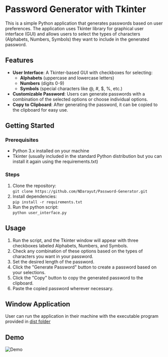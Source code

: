 # Password Generator with Tkinter  
This is a simple Python application that generates passwords based on user preferences. 
The application uses Tkinter library for graphical user interface (GUI) 
and allows users to select the types of characters (Alphabets, Numbers, Symbols) they want to include in the generated password.  
## Features  
- **User Interface**: A Tkinter-based GUI with checkboxes for selecting:  
  - **Alphabets** (uppercase and lowercase letters)  
  - **Numbers** (digits 0-9)  
  - **Symbols** (special characters like @, #, $, %, etc.)  
- **Customizable Password**: Users can generate passwords with a combination of the selected options or choose individual options.  
- **Copy to Clipboard**: After generating the password, it can be copied to the clipboard for easy use.
## Getting Started  
### Prerequisites  
- Python 3.x installed on your machine  
- Tkinter (usually included in the standard Python distribution but you can install it again using the requirements.txt)
### Steps  
1. Clone the repository:  
```git clone https://github.com/NDarayut/Password-Generator.git```
2. Install dependencies:  
```pip install -r requirements.txt```  
3. Run the python script:  
```python user_interface.py```
## Usage  
1. Run the script, and the Tkinter window will appear with three checkboxes labeled Alphabets, Numbers, and Symbols.  
2. Check any combination of these options based on the types of characters you want in your password.  
3. Set the desired length of the password.  
4. Click the "Generate Password" button to create a password based on your selections.  
5. Click the "Copy" button to copy the generated password to the clipboard.  
6. Paste the copied password wherever necessary.
## Window Application  
User can run the application in their machine with the executable program provided in [dist folder]()
## Demo  

![Demo](https://github.com/user-attachments/assets/db67047f-a869-47ac-8997-fa72c0f67b5e)

